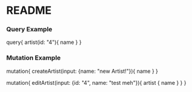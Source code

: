 # README

### Query Example

query{
  artist(id: "4"){
    name
  }
}

### Mutation Example

mutation{ 
  createArtist(input: {name: "new Artist!"}){ 
  	name 
  } 
}

mutation{
  editArtist(input: {id: "4", name: "test meh"}){
    artist {
      name
    }
  }
}

